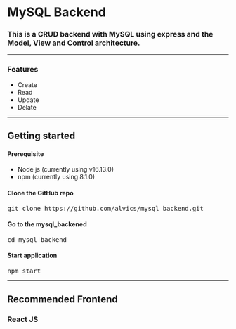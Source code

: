 # MySQL Backend
### This is a CRUD backend with MySQL using express and the Model, View and Control architecture. 
***

### Features
- Create
- Read
- Update
- Delate
 
*** 

## Getting started

#### Prerequisite
* Node js (currently using v16.13.0)
* npm (currently using 8.1.0)

#### Clone the GitHub repo
<pre>git clone https://github.com/alvics/mysql_backend.git</pre>

#### Go to the mysql_backened
<pre>cd mysql_backend</pre>

#### Start application
<pre>npm start</pre>

***

## Recommended Frontend
### React JS
